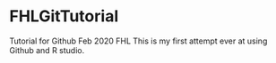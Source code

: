 # FHLGitTutorial
Tutorial for Github Feb 2020 FHL
This is my first attempt ever at using Github and R studio. 